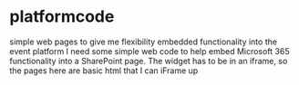 # platformcode
simple web pages to give me flexibility embedded functionality into the event platform
I need some simple web code to help embed Microsoft 365 functionality into a SharePoint page. The widget has to be in an iframe, so the pages here are basic html that I can iFrame up
